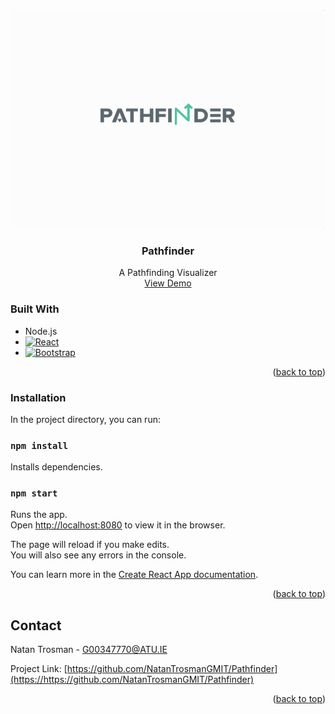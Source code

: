 <a name="readme-top"></a>

<!-- PROJECT LOGO -->
<br />
<div align="center">
  <a href="https://github.com/NatanTrosmanGMIT/Pathfinder">
    <img src="Documents/images/logo.PNG" alt="Logo" width="500" height="350">
  </a>

  <h3 align="center">Pathfinder</h3>

  <p align="center">
    A Pathfinding Visualizer
    <br />
    <a href="https://github.com/NatanTrosmanGMIT/Pathfinder/blob/main/Documents/Demos/FinalDemo.mp4">View Demo</a>
  </p>
</div>

### Built With

* Node.js
* [![React][React.js]][React-url]
* [![Bootstrap][Bootstrap.com]][Bootstrap-url]

<p align="right">(<a href="#readme-top">back to top</a>)</p>


### Installation

In the project directory, you can run:
### `npm install`

Installs dependencies.

### `npm start`

Runs the app.<br>
Open [http://localhost:8080](http://localhost:8080) to view it in the browser.

The page will reload if you make edits.<br>
You will also see any errors in the console.

You can learn more in the [Create React App documentation](https://facebook.github.io/create-react-app/docs/getting-started).

<p align="right">(<a href="#readme-top">back to top</a>)</p>


<!-- CONTACT -->
## Contact

Natan Trosman - G00347770@ATU.IE

Project Link: [https://github.com/NatanTrosmanGMIT/Pathfinder](https://https://github.com/NatanTrosmanGMIT/Pathfinder)

<p align="right">(<a href="#readme-top">back to top</a>)</p>



<!-- MARKDOWN LINKS & IMAGES -->
[product-screenshot]: images/screenshot.png
[React.js]: https://img.shields.io/badge/React-20232A?style=for-the-badge&logo=react&logoColor=61DAFB
[React-url]: https://reactjs.org/
[Bootstrap.com]: https://img.shields.io/badge/Bootstrap-563D7C?style=for-the-badge&logo=bootstrap&logoColor=white
[Bootstrap-url]: https://getbootstrap.com

